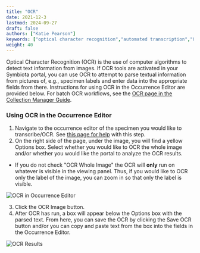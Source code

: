 ```yaml
---
title: "OCR"
date: 2021-12-3
lastmod: 2024-09-27
draft: false
authors: ["Katie Pearson"]
keywords: ["optical character recognition","automated transcription","OCR"]
weight: 40
---
```


Optical Character Recognition (OCR) is the use of computer algorithms to detect text information from images. If OCR tools are activated in your Symbiota portal, you can use OCR to attempt to parse textual information from pictures of, e.g., specimen labels and enter data into the appropriate fields from there. Instructions for using OCR in the Occurrence Editor are provided below. For batch OCR workflows, see the [OCR page in the Collection Manager Guide](/symbiota-docs/coll_manager/edit/ocr/).

### Using OCR in the Occurrence Editor
1. Navigate to the occurrence editor of the specimen you would like to transcribe/OCR. See [this page for help](/symbiota-docs/editor/edit/) with this step.
2. On the right side of the page, under the image, you will find a yellow Options box. Select whether you would like to OCR the whole image and/or whether you would like the portal to analyze the OCR results.
  * If you do not check "OCR Whole Image" the OCR will **only** run on whatever is visible in the viewing panel. Thus, if you would like to OCR only the label of the image, you can zoom in so that only the label is visible.

![OCR in Occurrence Editor](/symbiota-docs/images/occeditorwithocrbox.PNG)

3. Click the OCR Image button.
4. After OCR has run, a box will appear below the Options box with the parsed text. From here, you can save the OCR by clicking the Save OCR button and/or you can copy and paste text from the box into the fields in the Occurrence Editor.

![OCR Results](/symbiota-docs/images/occeditorwithocr.PNG)
